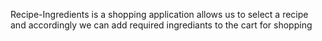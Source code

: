 Recipe-Ingredients is a shopping application allows us to select a recipe and accordingly we can add required ingrediants to the cart for shopping
